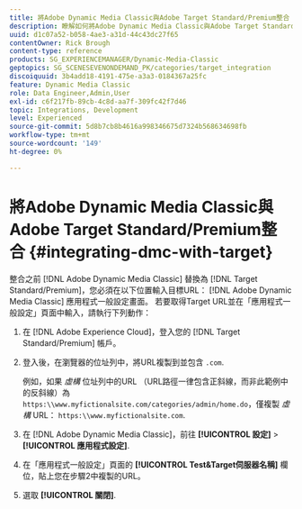 ```yaml
---
title: 將Adobe Dynamic Media Classic與Adobe Target Standard/Premium整合
description: 瞭解如何將Adobe Dynamic Media Classic與Adobe Target Standard/Premium整合。
uuid: d1c07a52-b058-4ae3-a31d-44c43dc27f65
contentOwner: Rick Brough
content-type: reference
products: SG_EXPERIENCEMANAGER/Dynamic-Media-Classic
geptopics: SG_SCENESEVENONDEMAND_PK/categories/target_integration
discoiquuid: 3b4add18-4191-475e-a3a3-0184367a25fc
feature: Dynamic Media Classic
role: Data Engineer,Admin,User
exl-id: c6f217fb-89cb-4c8d-aa7f-309fc42f7d46
topic: Integrations, Development
level: Experienced
source-git-commit: 5d8b7cb8b4616a998346675d7324b568634698fb
workflow-type: tm+mt
source-wordcount: '149'
ht-degree: 0%

---
```


# 將Adobe Dynamic Media Classic與Adobe Target Standard/Premium整合 {#integrating-dmc-with-target}

整合之前 [!DNL Adobe Dynamic Media Classic] 替換為 [!DNL Target Standard/Premium]，您必須在以下位置輸入目標URL： [!DNL Adobe Dynamic Media Classic] 應用程式一般設定畫面。 若要取得Target URL並在「應用程式一般設定」頁面中輸入，請執行下列動作：

1. 在 [!DNL Adobe Experience Cloud]，登入您的 [!DNL Target Standard/Premium] 帳戶。
1. 登入後，在瀏覽器的位址列中，將URL複製到並包含 `.com`.

   例如，如果 *虛構* 位址列中的URL （URL路徑一律包含正斜線，而非此範例中的反斜線）為 `https:\\www.myfictionalsite.com/categories/admin/home.do`，僅複製 *虛構* URL： `https:\\www.myfictionalsite.com`.

1. 在 [!DNL Adobe Dynamic Media Classic]，前往 **[!UICONTROL 設定]** > **[!UICONTROL 應用程式設定]**.
1. 在「應用程式一般設定」頁面的 **[!UICONTROL Test&amp;Target伺服器名稱]** 欄位，貼上您在步驟2中複製的URL。
1. 選取 **[!UICONTROL 關閉]**.
